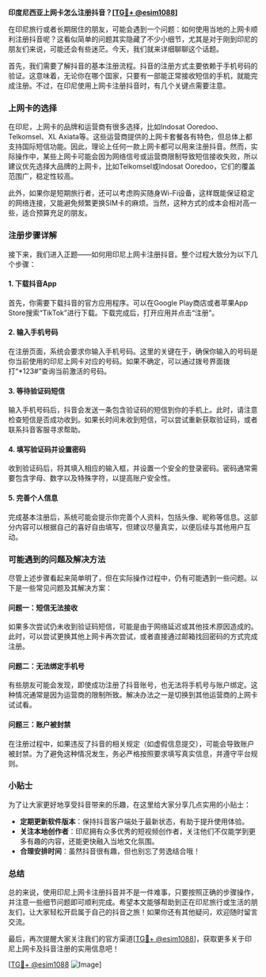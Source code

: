**印度尼西亚上网卡怎么注册抖音？[[TG💪+ @esim1088](https://t.me/s/esim1088)]**

在印尼旅行或者长期居住的朋友，可能会遇到一个问题：如何使用当地的上网卡顺利注册抖音呢？这看似简单的问题其实隐藏了不少小细节，尤其是对于刚到印尼的朋友们来说，可能还会有些迷茫。今天，我们就来详细聊聊这个话题。

首先，我们需要了解抖音的基本注册流程。抖音的注册方式主要依赖于手机号码的验证。这意味着，无论你在哪个国家，只要有一部能正常接收短信的手机，就能完成注册。不过，在印尼使用上网卡注册抖音时，有几个关键点需要注意。

### 上网卡的选择

在印尼，上网卡的品牌和运营商有很多选择，比如Indosat Ooredoo、Telkomsel、XL Axiata等。这些运营商提供的上网卡套餐各有特色，但总体上都支持国际短信功能。因此，理论上任何一款上网卡都可以用来注册抖音。然而，实际操作中，某些上网卡可能会因为网络信号或运营商限制导致短信接收失败，所以建议优先选择大品牌的上网卡，比如Telkomsel或Indosat Ooredoo，它们的覆盖范围广，稳定性较高。

此外，如果你是短期旅行者，还可以考虑购买随身Wi-Fi设备，这样既能保证稳定的网络连接，又能避免频繁更换SIM卡的麻烦。当然，这种方式的成本会相对高一些，适合预算充足的朋友。

### 注册步骤详解

接下来，我们进入正题——如何用印尼上网卡注册抖音。整个过程大致分为以下几个步骤：

#### 1. 下载抖音App

首先，你需要下载抖音的官方应用程序。可以在Google Play商店或者苹果App Store搜索“TikTok”进行下载。下载完成后，打开应用并点击“注册”。

#### 2. 输入手机号码

在注册页面，系统会要求你输入手机号码。这里的关键在于，确保你输入的号码是你当前使用的印尼上网卡对应的号码。如果不确定，可以通过拨号界面拨打“*123#”查询当前激活的号码。

#### 3. 等待验证码短信

输入手机号码后，抖音会发送一条包含验证码的短信到你的手机上。此时，请注意检查短信是否成功收到。如果长时间未收到短信，可以尝试重新获取验证码，或者联系抖音客服寻求帮助。

#### 4. 填写验证码并设置密码

收到验证码后，将其填入相应的输入框，并设置一个安全的登录密码。密码通常需要包含字母、数字以及特殊字符，以提高账户安全性。

#### 5. 完善个人信息

完成基本注册后，系统可能会提示你完善个人资料，包括头像、昵称等信息。这部分内容可以根据自己的喜好自由填写，但建议尽量真实，以便后续与其他用户互动。

### 可能遇到的问题及解决方法

尽管上述步骤看起来简单明了，但在实际操作过程中，仍有可能遇到一些问题。以下是一些常见问题及其解决方案：

#### 问题一：短信无法接收

如果多次尝试仍未收到验证码短信，可能是由于网络延迟或其他技术原因造成的。此时，可以尝试更换其他上网卡再次尝试，或者直接通过邮箱找回密码的方式完成注册。

#### 问题二：无法绑定手机号

有些朋友可能会发现，即使成功注册了抖音账号，也无法将手机号与账户绑定。这种情况通常是因为运营商的限制所致。解决办法之一是切换到其他运营商的上网卡试试看。

#### 问题三：账户被封禁

在注册过程中，如果违反了抖音的相关规定（如虚假信息提交），可能会导致账户被封禁。为了避免这种情况发生，务必严格按照要求填写真实信息，并遵守平台规则。

### 小贴士

为了让大家更好地享受抖音带来的乐趣，在这里给大家分享几点实用的小贴士：

- **定期更新软件版本**：保持抖音客户端处于最新状态，有助于提升使用体验。
- **关注本地创作者**：印尼拥有众多优秀的短视频创作者，关注他们不仅能学到更多有趣的内容，还能更快融入当地文化氛围。
- **合理安排时间**：虽然抖音很有趣，但也别忘了劳逸结合哦！

### 总结

总的来说，使用印尼上网卡注册抖音并不是一件难事，只要按照正确的步骤操作，并注意一些细节问题即可顺利完成。希望本文能够帮助到正在印尼旅行或生活的朋友们，让大家轻松开启属于自己的抖音之旅！如果你还有其他疑问，欢迎随时留言交流。

最后，再次提醒大家关注我们的官方渠道[[TG💪+ @esim1088](https://t.me/s/esim1088)]，获取更多关于印尼上网卡及抖音注册的实用信息吧！

[[TG💪+ @esim1088](https://t.me/s/esim1088) ![Image](https://i.postimg.cc/4NQfJmqS/Snipaste-2025-05-13-00-14-12.png)]